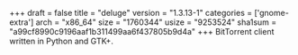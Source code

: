 +++
draft = false
title = "deluge"
version = "1.3.13-1"
categories = ['gnome-extra']
arch = "x86_64"
size = "1760344"
usize = "9253524"
sha1sum = "a99cf8990c9196aaf1b311499aa6f437805b9d4a"
+++
BitTorrent client written in Python and GTK+.